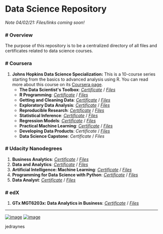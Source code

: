 
# Data Science Repository


*Note 04/02/21: Files/links coming soon!*

### # Overview
The purpose of this repository is to be a centralized directory of all files and certificates related to data science courses.

### # Coursera
1. **Johns Hopkins Data Science Specialization:** This is a 10-course series starting from the basics to advanced analysis using R. You can read more about this course on its [Coursera page](https://www.coursera.org/specializations/jhu-data-science).
    * **The Data Scientist's Toolbox**: [*Certificate*](https://github.com/jedraynes/learningdatascience/blob/main/Coursera/Johns%20Hopkins%20Data%20Science%20Specialization/1%20The%20Data%20Scientist's%20Toolbox/The%20Data%20Scientist's%20Toolbox.pdf) / [*Files*](https://github.com/jedraynes/learningdatascience/tree/main/Coursera/Johns%20Hopkins%20Data%20Science%20Specialization/1%20The%20Data%20Scientist's%20Toolbox)
    * **R Programming**: [*Certificate*](https://github.com/jedraynes/learningdatascience/blob/main/Coursera/Johns%20Hopkins%20Data%20Science%20Specialization/2%20R%20Programming/R%20Programming.pdf) / [*Files*](https://github.com/jedraynes/learningdatascience/tree/main/Coursera/Johns%20Hopkins%20Data%20Science%20Specialization/2%20R%20Programming)
    * **Getting and Cleaning Data**: [*Certificate*](https://github.com/jedraynes/learningdatascience/blob/main/Coursera/Johns%20Hopkins%20Data%20Science%20Specialization/3%20Getting%20and%20Cleaning%20Data/Getting%20and%20Cleaning%20Data.pdf) / [*Files*](https://github.com/jedraynes/learningdatascience/tree/main/Coursera/Johns%20Hopkins%20Data%20Science%20Specialization/3%20Getting%20and%20Cleaning%20Data)
    * **Exploratory Data Analysis**: [*Certificate*](https://github.com/jedraynes/learningdatascience/blob/main/Coursera/Johns%20Hopkins%20Data%20Science%20Specialization/4%20Exploratory%20Data%20Analysis/Exploratory%20Data%20Analysis.pdf) / [*Files*](https://github.com/jedraynes/learningdatascience/tree/main/Coursera/Johns%20Hopkins%20Data%20Science%20Specialization/4%20Exploratory%20Data%20Analysis)
    * **Reproducible Research**: [*Certificate*](https://github.com/jedraynes/learningdatascience/blob/main/Coursera/Johns%20Hopkins%20Data%20Science%20Specialization/5%20Reproducible%20Research/Reproducible%20Research.pdf) / [*Files*](https://github.com/jedraynes/learningdatascience/tree/main/Coursera/Johns%20Hopkins%20Data%20Science%20Specialization/5%20Reproducible%20Research)
    * **Statistical Inference**: [*Certificate*](https://github.com/jedraynes/learningdatascience/blob/main/Coursera/Johns%20Hopkins%20Data%20Science%20Specialization/6%20Statistical%20Inference/Statistical%20Inference.pdf) / [*Files*](https://github.com/jedraynes/learningdatascience/tree/main/Coursera/Johns%20Hopkins%20Data%20Science%20Specialization/6%20Statistical%20Inference)
    * **Regression Models**: [*Certificate*](https://github.com/jedraynes/learningdatascience/blob/main/Coursera/Johns%20Hopkins%20Data%20Science%20Specialization/7%20Regression%20Models/Regression%20Models.pdf) / [*Files*](https://github.com/jedraynes/learningdatascience/tree/main/Coursera/Johns%20Hopkins%20Data%20Science%20Specialization/7%20Regression%20Models)
    * **Practical Machine Learning**:  [*Certificate*](https://github.com/jedraynes/learningdatascience/blob/main/Coursera/Johns%20Hopkins%20Data%20Science%20Specialization/8%20Practical%20Machine%20Learning/Practical%20Machine%20Learning.pdf) / [*Files*](https://github.com/jedraynes/learningdatascience/tree/main/Coursera/Johns%20Hopkins%20Data%20Science%20Specialization/8%20Practical%20Machine%20Learning)
    * **Developing Data Products**:  *Certificate* / [*Files*](https://github.com/jedraynes/learningdatascience/tree/main/Coursera/Johns%20Hopkins%20Data%20Science%20Specialization/9%20Developing%20Data%20Products)
    * **Data Science Capstone**:  *Certificate* / *Files*

### # Udacity Nanodegrees
1. **Business Analytics**:  [*Certificate*]() / [*Files*]()
2. **Data and Analytics**:  [*Certificate*]() / [*Files*]()
3. **Artificial Intelligence: Machine Learning**:  [*Certificate*]() / [*Files*]()
4. **Programming for Data Science with Python**:  [*Certificate*]() / [*Files*]()
5. **Data Analyst**:  [*Certificate*]() / [*Files*]()

### # edX
1. **GTx MGT6203x: Data Analytics in Business**:  [*Certificate*]() / [*Files*]()


---
[![image](https://img.shields.io/badge/Personal%20Site-%20-informational?style=flat-square&logo=appveyor)](https://www.jedraynes.com/)
[![image](https://img.shields.io/badge/LinkedIn-%20-informational?style=flat-square&logo=appveyor)](https://www.linkedin.com/in/jedraynes/)

jedraynes
